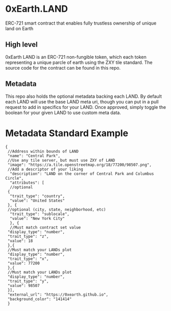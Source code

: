 # 0xEarth.LAND
ERC-721 smart contract that enables fully trustless ownership of unique land on Earth

## High level
0xEarth LAND is an ERC-721 non-fungible token, which each token representing a unique parcle of earth using the ZXY tile standard. The source code for the contract can be found in this repo.


## Metadata
This repo also holds the optional metadata backing each LAND. By default each LAND will use the base LAND meta uri, though you can put in a pull request to add in specifics for your LAND. Once approved, simply toggle the boolean for your given LAND to use custom meta data.


# Metadata Standard Example
    {
     //Address within bounds of LAND
     "name": "Central Park", 
     //Use any tile server, but must use ZXY of LAND
     "image": "https://a.tile.openstreetmap.org/18/77200/98507.png", 
     //Add a descriptor of your liking
      "description": "LAND on the corner of Central Park and Columbus Circle", 
      "attributes": [
      //optional 
     {
      "trait_type": "country", 
      "value": "United States"
     }, {
     //optional (city, state, neighborhood, etc)
      "trait_type": "sublocale",
      "value": "New York City"
      }, {
      //Must match contract set value
     "display_type": "number", 
     "trait_type": "z",
     "value": 18
     },{
     //Must match your LANDs plot
     "display_type": "number",
     "trait_type": "x",
     "value": 77200
     },{
     //Must match your LANDs plot
     "display_type": "number", 
     "trait_type": "y",
     "value": 98507
     }],
     "external_url": "https://0xearth.github.io",
     "background_color": "141414"
     }

